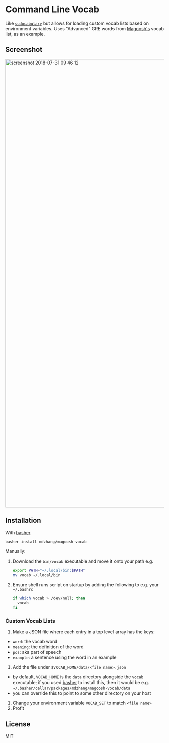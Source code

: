 # Command Line Vocab

Like [`sudocabulary`](https://github.com/badarsh2/Sudocabulary) but allows for loading custom vocab lists based on environment variables.
Uses "Advanced" GRE words from [Magoosh's](https://gre.magoosh.com/) vocab list, as an example.

## Screenshot

<img width="1422" alt="screenshot 2018-07-31 09 46 12" src="https://user-images.githubusercontent.com/3429763/43463460-9a315672-94a6-11e8-92b4-10f7c15d083b.png">

## Installation

With [basher][basher]

  ```sh
  basher install mdzhang/magoosh-vocab
  ```

Manually:

1. Download the `bin/vocab` executable and move it onto your path e.g.
    ```sh
    export PATH="~/.local/bin:$PATH"
    mv vocab ~/.local/bin
    ```

1. Ensure shell runs script on startup by adding the following to e.g. your `~/.bashrc`
    ```sh
    if which vocab > /dev/null; then
      vocab
    fi
    ```

### Custom Vocab Lists

1. Make a JSON file where each entry in a top level array has the keys:
  - `word`: the vocab word
  - `meaning`: the definition of the word
  - `pos`: aka part of speech
  - `example`: a sentence using the word in an example
1. Add the file under `$VOCAB_HOME/data/<file name>.json`
  - by default, `VOCAB_HOME` is the `data` directory alongside the `vocab` executable; if you used [basher][basher] to install this, then it would be e.g. `~/.basher/cellar/packages/mdzhang/magoosh-vocab/data`
  - you can override this to point to some other directory on your host
1. Change your environment variable `VOCAB_SET` to match `<file name>`
1. Profit

## License

MIT

[basher]: https://github.com/basherpm/basher
